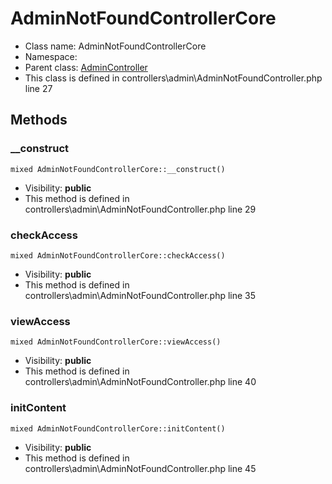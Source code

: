 AdminNotFoundControllerCore
===============






* Class name: AdminNotFoundControllerCore
* Namespace: 
* Parent class: [AdminController](AdminControllerCore)
* This class is defined in controllers\admin\AdminNotFoundController.php line 27







Methods
-------


### __construct

    mixed AdminNotFoundControllerCore::__construct()





* Visibility: **public**
* This method is defined in controllers\admin\AdminNotFoundController.php line 29




### checkAccess

    mixed AdminNotFoundControllerCore::checkAccess()





* Visibility: **public**
* This method is defined in controllers\admin\AdminNotFoundController.php line 35




### viewAccess

    mixed AdminNotFoundControllerCore::viewAccess()





* Visibility: **public**
* This method is defined in controllers\admin\AdminNotFoundController.php line 40




### initContent

    mixed AdminNotFoundControllerCore::initContent()





* Visibility: **public**
* This method is defined in controllers\admin\AdminNotFoundController.php line 45



